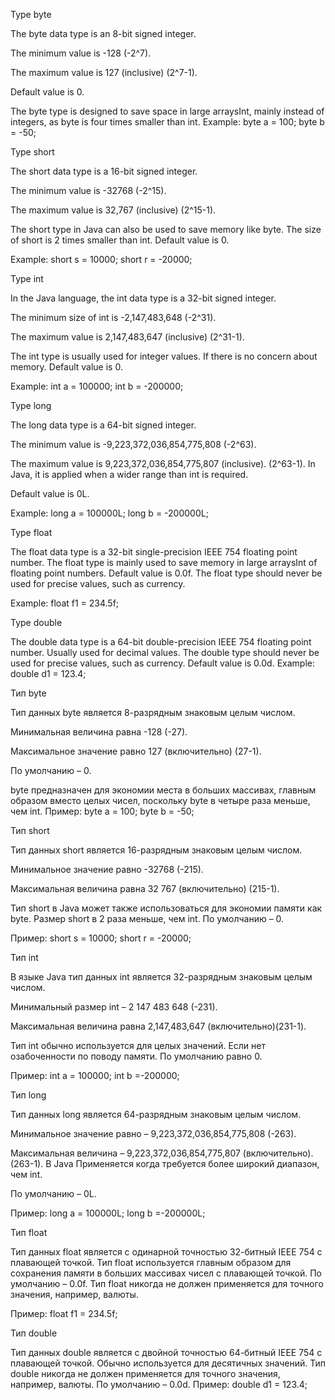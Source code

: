 
Type byte

The byte data type is an 8-bit signed integer.

The minimum value is -128 (-2^7).

The maximum value is 127 (inclusive) (2^7-1).

Default value is 0.

The byte type is designed to save space in large arraysInt, mainly instead of integers, as byte is four times smaller than int.
Example:
byte a = 100;
byte b = -50;

Type short

The short data type is a 16-bit signed integer.

The minimum value is -32768 (-2^15).

The maximum value is 32,767 (inclusive) (2^15-1).

The short type in Java can also be used to save memory like byte. The size of short is 2 times smaller than int.
Default value is 0.

Example:
short s = 10000;
short r = -20000;

Type int

In the Java language, the int data type is a 32-bit signed integer.

The minimum size of int is -2,147,483,648 (-2^31).

The maximum value is 2,147,483,647 (inclusive) (2^31-1).

The int type is usually used for integer values. If there is no concern about memory.
Default value is 0.

Example:
int a = 100000;
int b = -200000;

Type long

The long data type is a 64-bit signed integer.

The minimum value is -9,223,372,036,854,775,808 (-2^63).

The maximum value is 9,223,372,036,854,775,807 (inclusive). (2^63-1).
In Java, it is applied when a wider range than int is required.

Default value is 0L.

Example:
long a = 100000L;
long b = -200000L;

Type float

The float data type is a 32-bit single-precision IEEE 754 floating point number.
The float type is mainly used to save memory in large arraysInt of floating point numbers.
Default value is 0.0f.
The float type should never be used for precise values, such as currency.

Example:
float f1 = 234.5f;

Type double

The double data type is a 64-bit double-precision IEEE 754 floating point number.
Usually used for decimal values.
The double type should never be used for precise values, such as currency.
Default value is 0.0d.
Example:
double d1 = 123.4;






Тип byte

Тип данных byte является 8-разрядным знаковым целым числом.

Минимальная величина равна -128 (-27).

Максимальное значение равно 127 (включительно) (27-1).

По умолчанию – 0.

byte предназначен для экономии места в больших массивах, главным образом вместо целых чисел, поскольку byte в четыре раза меньше, чем int.
Пример:
byte a = 100;
byte b = -50;

Тип short

Тип данных short является 16-разрядным знаковым целым числом.

Минимальное значение равно -32768 (-215).

Максимальная величина равна 32 767 (включительно) (215-1).

Тип short в Java может также использоваться для экономии памяти как byte. Размер short в 2 раза меньше, чем int.
По умолчанию – 0.

Пример:
short s = 10000;
short r = -20000;

Тип int

В языке Java тип данных int является 32-разрядным знаковым целым числом.

Минимальный размер int – 2 147 483 648 (-231).

Максимальная величина равна 2,147,483,647 (включительно)(231-1).

Тип int обычно используется для целых значений. Если нет озабоченности по поводу памяти.
По умолчанию равно 0.

Пример:
int a = 100000;
int b =-200000;

Тип long

Тип данных long является 64-разрядным знаковым целым числом.

Минимальное значение равно – 9,223,372,036,854,775,808 (-263).

Максимальная величина – 9,223,372,036,854,775,807 (включительно). (263-1).
В Java Применяется когда требуется более широкий диапазон, чем int.

По умолчанию – 0L.

Пример:
long a = 100000L;
long b =-200000L;



Тип float

Тип данных float является c одинарной точностью 32-битный IEEE 754 с плавающей точкой.
Тип float используется главным образом для сохранения памяти в больших массивах чисел с плавающей точкой.
По умолчанию – 0.0f.
Тип float никогда не должен применяется для точного значения, например, валюты.

Пример:
float f1 = 234.5f;


Тип double

Тип данных double является c двойной точностью 64-битный IEEE 754 с плавающей точкой.
Обычно используется для десятичных значений.
Тип double никогда не должен применяется для точного значения, например, валюты.
По умолчанию – 0.0d.
Пример:
double d1 = 123.4;
